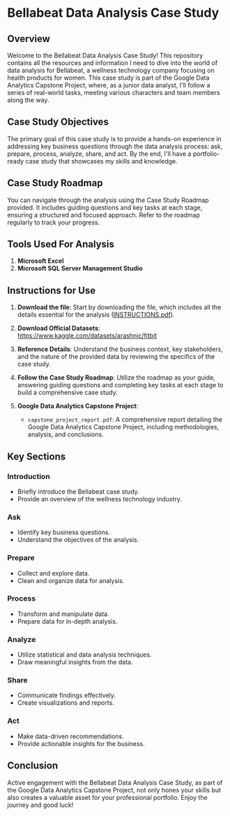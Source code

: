 # Bellabeat Data Analysis Case Study

## Overview
Welcome to the Bellabeat Data Analysis Case Study! This repository contains all the resources and information I need to dive into the world of data analysis for Bellabeat, a wellness technology company focusing on health products for women. This case study is part of the Google Data Analytics Capstone Project, where, as a junior data analyst, I'll follow a series of real-world tasks, meeting various characters and team members along the way.

## Case Study Objectives
The primary goal of this case study is to provide a hands-on experience in addressing key business questions through the data analysis process: ask, prepare, process, analyze, share, and act. By the end, I'll have a portfolio-ready case study that showcases my skills and knowledge.

## Case Study Roadmap
You can navigate through the analysis using the Case Study Roadmap provided. It includes guiding questions and key tasks at each stage, ensuring a structured and focused approach. Refer to the roadmap regularly to track your progress.

## Tools Used For Analysis
1. **Microsoft Excel**
2. **Microsoft SQL Server Management Studio**

## Instructions for Use
1. **Download the file**: Start by downloading the file, which includes all the details essential for the analysis ([INSTRUCTIONS.pdf](https://github.com/AshishLakkapatri/BellaBeat---Google-Data-Analytics-Capstone-Project/files/13941449/INSTRUCTIONS.pdf)).
2. **Download Official Datasets**: https://www.kaggle.com/datasets/arashnic/fitbit

3. **Reference Details**: Understand the business context, key stakeholders, and the nature of the provided data by reviewing the specifics of the case study.

4. **Follow the Case Study Roadmap**: Utilize the roadmap as your guide, answering guiding questions and completing key tasks at each stage to build a comprehensive case study.
     
5. **Google Data Analytics Capstone Project**:
   - `capstone_project_report.pdf`: A comprehensive report detailing the Google Data Analytics Capstone Project, including methodologies, analysis, and conclusions.

## Key Sections

### Introduction
- Briefly introduce the Bellabeat case study.
- Provide an overview of the wellness technology industry.

### Ask
- Identify key business questions.
- Understand the objectives of the analysis.

### Prepare
- Collect and explore data.
- Clean and organize data for analysis.

### Process
- Transform and manipulate data.
- Prepare data for in-depth analysis.

### Analyze
- Utilize statistical and data analysis techniques.
- Draw meaningful insights from the data.

### Share
- Communicate findings effectively.
- Create visualizations and reports.

### Act
- Make data-driven recommendations.
- Provide actionable insights for the business.

## Conclusion
Active engagement with the Bellabeat Data Analysis Case Study, as part of the Google Data Analytics Capstone Project, not only hones your skills but also creates a valuable asset for your professional portfolio. Enjoy the journey and good luck!

